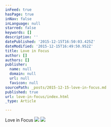```yaml
---
inFeed: true
hasPage: true
inNav: false
inLanguage: null
starred: false
keywords: []
description: ''
datePublished: '2015-12-15T16:50:03.425Z'
dateModified: '2015-12-15T16:49:50.952Z'
title: Love in Focus
author: []
authors: []
publisher:
  name: null
  domain: null
  url: null
  favicon: null
sourcePath: _posts/2015-12-15-love-in-focus.md
published: true
url: love-in-focus/index.html
_type: Article

---
```

Love in Focus
![](https://the-grid-user-content.s3-us-west-2.amazonaws.com/00934f23-8105-4b41-a42a-6c69515df2ea.jpg)
![](https://the-grid-user-content.s3-us-west-2.amazonaws.com/c4db100d-2e83-4a14-96de-46a5e9e590aa.jpg)